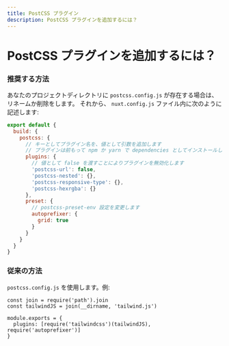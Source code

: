 ```yaml
---
title: PostCSS プラグイン
description: PostCSS プラグインを追加するには？
---
```


# PostCSS プラグインを追加するには？

### 推奨する方法
あなたのプロジェクトディレクトリに `postcss.config.js` が存在する場合は、リネームか削除をします。 それから、 `nuxt.config.js` ファイル内に次のように記述します:

```js
export default {
  build: {
    postcss: {
      // キーとしてプラグイン名を、値として引数を追加します
      // プラグインは前もって npm か yarn で dependencies としてインストールしておきます
      plugins: {
        // 値として false を渡すことによりプラグインを無効化します
        'postcss-url': false,
        'postcss-nested': {},
        'postcss-responsive-type': {},
        'postcss-hexrgba': {}
      },
      preset: {
        // postcss-preset-env 設定を変更します
        autoprefixer: {
          grid: true
        }
      }
    }
  }
}
```

### 従来の方法
`postcss.config.js` を使用します。例:

```
const join = require('path').join
const tailwindJS = join(__dirname, 'tailwind.js')

module.exports = {
  plugins: [require('tailwindcss')(tailwindJS), require('autoprefixer')]
}
```
